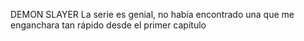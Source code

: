 DEMON SLAYER La serie es genial, no había encontrado una que me enganchara tan rápido desde 
el primer capítulo
